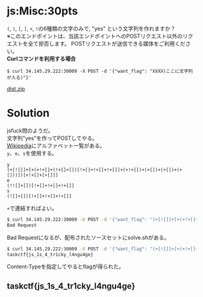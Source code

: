 # js:Misc:30pts
`(`, `)`, `[`, `]`, `+`, `!`の6種類の文字のみで, "yes" という文字列を作れますか？  
※このエンドポイントは、当該エンドポイントへのPOSTリクエスト以外のリクエストを全て拒否します。 POSTリクエストが送信できる媒体をご利用ください。  
**Curlコマンドを利用する場合**  
```
$ curl 34.145.29.222:30009 -X POST -d '{"want_flag": "XXXX(ここに文字列が入る)"}'
```
[dist.zip](dist.zip)  

# Solution
jsfuck問のようだ。  
文字列"yes"を作ってPOSTしてやる。  
[Wikipedia](https://ja.wikipedia.org/wiki/JSFuck)にアルファベット一覧がある。  
`y`、`e`、`s`を使用する。  
```
y
(+[![]]+[+(+!+[]+(!+[]+[])[!+[]+!+[]+!+[]]+(+!+[])+(+[])+(+[])+(+[]))])[+!+[]+[+[]]]
e
(!![]+[])[!+[]+!+[]+!+[]]
s
(![]+[])[!+[]+!+[]+!+[]]
```
`+`で連結すればよい。  
```bash
$ curl 34.145.29.222:30009 -X POST -d '{"want_flag": "(+[![]]+[+(+!+[]+(!+[]+[])[!+[]+!+[]+!+[]]+(+!+[])+(+[])+(+[])+(+[]))])[+!+[]+[+[]]]+(!![]+[])[!+[]+!+[]+!+[]]+(![]+[])[!+[]+!+[]+!+[]]"}'
Bad Request
```
Bad Requestになるが、配布されたソースセットにsolve.shがある。  
```bash
$ curl 34.145.29.222:30009 -X POST -d '{"want_flag": "(+[![]]+[+(+!+[]+(!+[]+[])[!+[]+!+[]+!+[]]+(+!+[])+(+[])+(+[])+(+[]))])[+!+[]+[+[]]]+(!![]+[])[!+[]+!+[]+!+[]]+(![]+[])[!+[]+!+[]+!+[]]"}' -H 'Content-Type: application/json'
taskctf{js_1s_4_tr1cky_l4ngu4ge}
```
Content-Typeを指定してやるとflagが得られた。  

## taskctf{js_1s_4_tr1cky_l4ngu4ge}